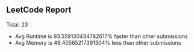 ## LeetCode Report
Total:  23
* Avg Runtime is 93.559130434782617% faster than other submissions
* Avg Memory is 49.40565217391304% less than other submissions




